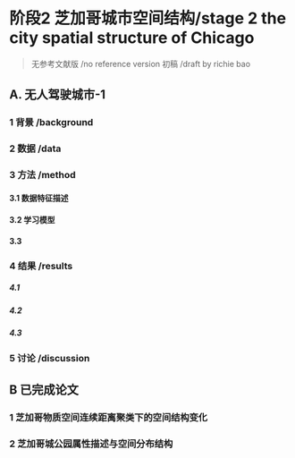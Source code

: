 # 阶段2 芝加哥城市空间结构/stage 2 the city spatial structure of Chicago
> 无参考文献版 /no reference version  初稿 /draft  by richie bao
## A. 无人驾驶城市-1
### 1 背景 /background 



### 2 数据 /data


### 3 方法 /method
#### 3.1 数据特征描述

#### 3.2  学习模型

#### 3.3 

### 4 结果 /results
##### 4.1 



##### 4.2 



##### 4.3



### 5 讨论 /discussion

## B 已完成论文
### 1 芝加哥物质空间连续距离聚类下的空间结构变化


### 2 芝加哥城公园属性描述与空间分布结构
<!--stackedit_data:
eyJoaXN0b3J5IjpbLTM3MjY2OTIyMCwtNTI0ODQ3NzY3LDExOD
cxNjI5NTcsLTE2MzM4NjIxODUsLTg1MDkzOTI5LDE5Njk5MDg3
NzddfQ==
-->